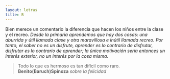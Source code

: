 ```yaml
---
layout: letras
title: B
---
```


Bien merece un comentario la diferencia que 
hacen los niños entre la clase y el recreo.
*Desde la primaria aprendemos que hay dos
cosas: una aburrida y útil llamada clase y otra 
maravillosa e inútil llamada recreo. Por tanto, el saber 
no es un disfrute, aprender es lo contrario de
disfrutar, disfrutar es lo contrario de aprender; la
única motivación sería entonces un interés exterior, no
un interés por la cosa misma.*

>Todo lo que es hermoso es tan difícil como raro.
>**Benito(Baruch)Spinoza**
>*sobre la felicidad*

